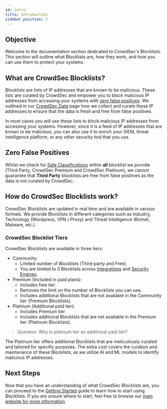 ```yaml
---
id: intro
title: Introduction
sidebar_position: 2
---
```


## Objective

Welcome to the documentation section dedicated to CrowdSec's Blocklists. This section will outline what Blocklists are, how they work, and how you can use them to protect your systems.

## What are CrowdSec Blocklists?

Blocklists are lists of IP addresses that are known to be malicious. These lists are curated by CrowdSec and empower you to block malicious IP addresses from accessing your systems with [zero false positives](#zero-false-positives). We outlined in our [CrowdSec Data](https://www.crowdsec.net/our-data) page how we collect and curate these IP addresses to ensure that the data is fresh and free from false positives.

In most cases you will use these lists to block malicious IP addresses from accessing your systems. However, since it is a feed of IP addresses that are known to be malicious, you can also use it to enrich your SIEM, threat intelligence platform, or any other security tool that you use.

## Zero False Positives

Whilst we check for [Safe Classifications](/cti_api/taxonomy/false_postives.mdx) within **all** blocklist we provide (Third Party, CrowdSec Premium and CrowdSec Platinum), we cannot guarantee that **Third Party** blocklists are free from false positives as the data is not curated by CrowdSec. 

## How do CrowdSec Blocklists work?

CrowdSec Blocklists are updated in real time and are available in various formats. We provide Blocklists in different categories such as Industry, Technology (Wordpress, VPN / Proxy) and Threat Intelligence (Botnet, Malware, etc.).

### CrowdSec Blocklist Tiers

CrowdSec Blocklists are available in three tiers:

- Community:
    - Limited number of Blocklists (Third-party and Free).
    - You are limited to 3 Blocklists across [Integrations](integrations/intro.mdx) and [Security Engines](getting_started/introduction.md).
- Premium (Included in paid plans):
    - Includes free tier
    - Removes the limit on the number of Blocklists you can use.
    - Includes additional Blocklists that are not available in the Community tier (Premium Blocklists).
- Platinum (Additional paid tier):
    - Includes Premium tier
    - Includes additional Blocklists that are not available in the Premium tier (Platinum Blocklists).

> Question: Why is platinum tier an additional paid tier?

The Platinum tier offers additional Blocklists that are meticulously curated and tailored for specific purposes. The extra cost covers the curation and maintenance of these Blocklists, as we utilize AI and ML models to identify malicious IP addresses.

## Next Steps

Now that you have an understanding of what CrowdSec Blocklists are, you can proceed to the [Getting Started](getting_started.mdx) guide to learn how to start using Blocklists. If you are unsure where to start, feel free to browse our [main website for more information](https://www.crowdsec.net/).
